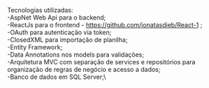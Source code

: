Tecnologias utilizadas:\
-AspNet Web Api para o backend;\
-ReactJs para o frontend - https://github.com/jonatasdieb/React-1 ;\
-OAuth para autenticação via token;\
-ClosedXML para importação de planilha;\
-Entity Framework;\
-Data Annotations nos models para validações;\
-Arquitetura MVC com separação de services e repositórios para organização de regras de negócio e acesso a dados;\
-Banco de dados em SQL Server;\
